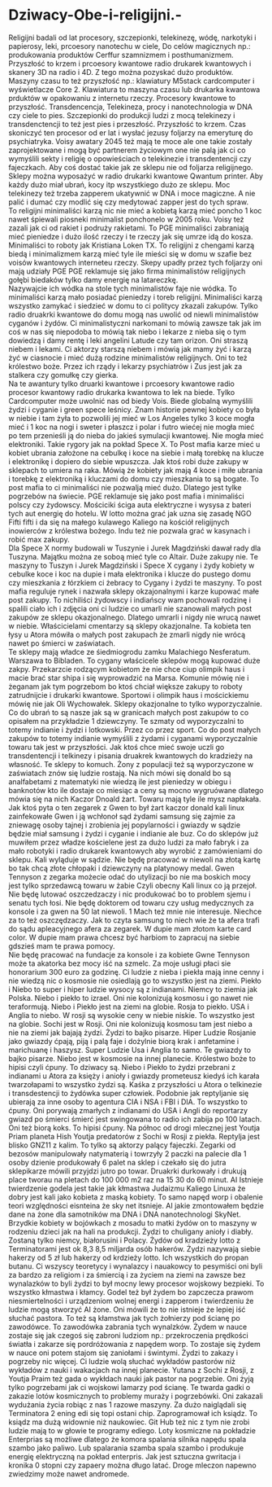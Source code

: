 # Dziwacy-Obe-i-religijni.-
Religijni badali od lat procesory, szczepionki, telekinezę, wódę, narkotyki i papierosy, leki, prcoesory nanotechu w ciele, Do celów magicznych np.: produkowania produktów Cerffur szamnizmem i posthumanizmem.
Przyszłość to krzem i prcoesory kwantowe radio drukarek kwantowych i skanery 3D na radio i 4D. Z tego można pozyskać dużo produktów. Maszyny czasu to też przyszłość np.: klawiatury M5stack cardcomputer i wyświetlacze Core 2. Klawiatura to maszyna czasu lub drukarka kwantowa prduktów w opakowaniu z internetu rzeczy. Procesory kwantowe to przyszłość. Transdencencja, Telekineza, procy i nanotechnologia w DNA czy ciele to pies. Szczepionki do produkcji ludzi z mocą telekinezy i transdenctencji to też jest pies i przeszłość. Przyszłość to krzem. 
Czas skoniczyć ten procesor od er lat i wysłać jezusy foljarzy na emeryturę do psychiatryka. 
Voisy awatary 2045 też mają te moce ale one takie zostały zaprojektowane i mogą być partnerem życiowym one nie palą jak ci co wymyślili sekty i religię o opowieściach o telekinezie i transdentencji czy fajeczkach. 
Aby coś dostać takie jak ze sklepu nie od foljarza religijnego. 
Sklepy można wyposażyć w radio drukarki kwantowe Qwantum printer. Aby każdy dużo miał ubrań, kocy itp wszystkiego dużo ze sklepu. 
Moc telekinezy też trzeba zapperem ukatywnić w DNA i moce magiczne. 
A nie palić i dumać czy modlić się czy medytować zapper jest do tych spraw.  
To religijni minimaliści karzą nic nie mieć a kobietą karzą mieć poncho 1 koc nawet śpiewali piosneki minimalist ponchonelo w 2005 roku. Voisy też zazali jak ci od rakiet i podruży rakietami. To PGE minimaliści zabraniają mieć pieniedze i dużo ilość rzeczy i te rzeczy jak się umrze idą do kosza. Minimaliści to roboty jak Kristiana Loken TX. To religijni z chengami karzą biedą i minimalizmem karzą mieć tyle ile mieści się w domu w szafie bez voisów kwantowych interneteu rzeczy. 
Skepy upadły przez tych foljarzy oni mają udziały PGE PGE reklamuje się jako firma minimalistów religijnych gołębi biedaków tylko damy energię na latareczkę.  
Nazywajcie ich wódka na stole tych minimalistów faje nie wódka. 
To minimaliści karzą mało posiadać pieniedzy i toreb religijni. 
Minimaliści karzą wszystko zamykać i siedzieć w domu to ci politycy zkazali zakupów. Tylko radio druakrki kwantowe do domu mogą nas uwolić od niewli minimalistów cyganów i żydów. 
Ci minimalistyczni narkomani to mówią zawsze tak jak im coś w nas się niepodoba to mówią tak niebo i lekarze z nieba się o tym dowiedzą i damy rentę i leki angelini Latude czy tam orizon. Oni straszą niebem i lekami. 
Ci aktorzy starszą niebem i mówią jak mamy żyć i karzą żyć w ciasnocie i mieć dużą rodzine minimalistów religijnych. Oni to też królestwo boże. 
Przez ich rządy i lekarzy psychiatrów i Zus jest jak za stalkera czy gomułkę czy gierka.  
Na te awantury tylko druarki kwantowe i prcoesory kwantowe radio procesor kwantowy radio drukarka kwantowa to lek na biede. 
Tylko Cardcomputer może uwolnić nas od biedy Vois. 
Biede globalną wymyślili żydzi i cyganie i green spece leśnicy. 
Znam historie pewnej kobiety co była w niebie i tam żyła to pozwolili jej mieć w Los Angeles tylko 3 koce mogła mieć i 1 koc na nogi i sweter i płaszcz i polar i futro wiećej nie mogła mieć po tem przenieśli ją do nieba do jakieś symulacji kwantowej. Nie mogła mieć elektroniki. Takie rygory jak na pokład Spece X. 
To Post mafia karze mieć u kobiet ubrania założone na cebulkę i koce na siebie i małą torebkę na klucze i elektronikę i dopiero do siebie wpuszcza. Jak ktoś robi duże zakupy w sklepach to umiera na raka. Mówią że kobiety jak mają 4 koce i miłe ubrania i torebkę z elektroniką i kluczami do domu czy mieszkania to są bogate. To post mafia to ci minimaliści nie pozwalją mieć dużo. Dlatego jest tylke pogrzebów na świecie. PGE reklamuje się jako post mafia i minimaliści polscy czy żydowscy. 
Mościciki ściga auta elektryczne i wysysa z bateri tych aut energię do hotelu. 
W lotto można grać jak uzna się zasadę NGO Fifti fifti i da się na małego kulawego Kaliego na kościół religijnych inowierców z królestwa bożego. Indu też nie pozwala grać w kasynach i robić max zakupy.  
Dla Spece X normy budowali w Tuszynie i Jurek Magdziński dawał rady dla Tuszyna. 
Majątku można ze soboą mieć tyle co Altair. Duże zakupy nie. 
Te maszyny to Tuszyn i Jurek Magdziński i Spece X cygany i żydy kobiety w cebulke koce i koc na dupie i mała elektronika i klucze do pustego domu czy mieszkania z łórzkiem ci żebracy to Cygany i żydzi te maszyny. 
To post mafia reguluje rynek i nazwała sklepy okzajonalnymi i karze kupować małe post zakupy. To nichiliści żydowscy i indiańscy wam pochowali rodzinę i spalili ciało ich i zdjęcia oni ci ludzie co umarli nie szanowali małych post zakupów ze sklepu okazjonalnego. Dlatego umrarli i nigdy nie wrucą nawet w niebie. 
Właścicielami cmentarzy są sklepy okazjonalne. 
Ta kobieta ten łysy u Atora mówiła o małych post zakupach że zmarli nigdy nie wrócą nawet po śmierci w zaświatach.  
Te sklepy mają władce ze śiedmiogrodu zamku Malachiego Nesferatum. 
Warszawa to Bibladen. 
To cygany właścicele sklepów mogą kupować duże zakpy. 
Przekarzcie rodzącym kobietom że nie chce ciup olimpik haus i macie brać star shipa i się wyprowadzić na Marsa. Komunie mówię nie i żeganam jak tym pogrzebom bo ktoś chciał większe zakupy to roboty zatrudnijcie i drukarki kwantowe. Sportowi i olimpik haus i mościckiemu mówię nie jak Oli Wychowałek. 
Sklepy okazjonalne to tylko wyporzyczalnie. Co do ubrań to są nasze jak są w granicach małych post zakupów to co opisałem na przykładzie 1 dziewczyny.
Te szmaty od wyporzyczalni to totemy indianie i żydzi i lotkowski. Przez co przez sport. 
Co do post małych zakupów to totemy indianie wymyślili z żydami i cyganami wyporzyczalnie towaru tak jest w przyszłości. Jak ktoś chce mieć swoje uczli go transdentencji i telkinezy i pisania druakrek kwantowych do kradzieży na własność. Te sklepy to komuch.
Żony z populacji też są wyporzyczone w zaświatach znów się ludzie rostają. 
Na nich mówi się donald bo są analfabetami z matematyki nie wiedzą ile jest pieniedzy w obiegu i banknotów kto ile dostaje co miesiąc a ceny są mocno wygruówane dlatego mówia się na nich
Kaczor Dnoald żart. Towaru mają tyle ile mysz napłakała.  
Jak ktoś pyta o ten zegarek z Gwen to był żart kaczor donald kali linux zainfekowałe Gwen i ją wchłonoł sąd żydami samsung się zajmie za zniewagę osoby tajnej i zrobienia jej popylarności i gwiazdy w sądzie będzie miał samsung i żydzi i cyganie i indianie ale buz. 
Co do sklepów już muwiłem przez władze kościelene jest za dużo ludzi za mało fabryk i za mało robotyki i radio drukarek kwantowych aby wyrobić z zamówieniami do sklepu. Kali wyląduje w sądzie. 
Nie będę pracować w niewoli na złotą kartę bo tak chcą złote chłopaki i dziewczyny na platynowy medal. Gwen Tennyson z zegarka możecie odać do utylizacji bo nie ma boskich mocy jest tylko sprzedawcą towaru w żabie Czyli obecny Kali linux co ją przejoł. Nie będę lutować oszczedzaczy i nic produkować bo to problem sjemu i senatu tych łosi. Nie będę doktorem od towaru czy usług medycznych za konsole i za gwen na 50 lat niewoli. 1 Mach też mnie nie interesuje. Niechce za to też oszczędzaczy. Jak to czyta samsung to niech wie że ta afera trafi do sądu apleacyjnego afera za zegarek. W dupie mam złotom karte card color. W dupie mam prawa chcesz być harbiom to zapracuj na siebie gdszieś mam te prawa pomocy.  
Nie będę pracować na fundacje za konsole i za kobiete Gwne Tennyson może ta akatorka bez mocy iść na szmelc. Za moje usługi płaci sie honorarium 300 euro za godzinę. 
Ci ludzie z nieba i piekła mają inne cenny i nie wiedzą nic o kosmosie nie osiedlają go to wszystko jest na ziemi. Piekło i Niebo to super i hiper ludzie wysocy są z indianami. Niemcy to ziemia jak Polska. Niebo i piekło to izrael. Oni nie kolonizują kosmosu i go nawet nie teraformują. Niebo i Piekło jest na ziemi na globie. Rosja to piekło. USA i Anglia to niebo. W rosji są wysokie ceny w niebie niskie. To wszystko jest na globie. Sochi jest w Rosji. Oni nie kolonizują kosmosu tam jest niebo a nie na ziemi jak bajają żydzi. Żydzi to bajko pisarze. Hiper Ludzie Rosjanie jako gwiazdy ćpają, piją i palą faje i dożylnie biorą krak i anfetamine i marichuanę i haszysz. Super Ludzie Usa i Anglia to samo. Te gwiazdy to bajko pisarze. Niebo jest w kosmosie na innej planecie. Królestwo boże to hipisi czyli ćpuny. To dziwacy są. 
Niebo i Piekło to żydzi przebrani z indianami u Atora za księży i anioły i gwiazdy prometeusz kiedyś ich karała twarzołapami to wszystko żydzi są. Kaśka z przyszłości u Atora o telkinezie i transdestencji to żydówka super człowiek. Podobnie jak reptyljanie się ubierają za inne osoby to agentura CIA i NSA i FBI i DIA. To wszystko to ćpuny. Oni porywają zmarłych z indianami do USA i Angli do reportarzy gwiazd po śmierci śmierć jest swingowana to radio ich zabija po 100 latach. Oni też biorą koks. To hipisi ćpuny. Na północ od drogi mlecznej jest Youtja Priam planeta Hish Youtja predatorów z Sochi w Rosji z piekła. Reptylja jest blisko GNZ11 z kalim. To tylko są aktorzy palący fajeczki. 
Zegarki od bezosów manipulowały natymaterią i towrzyły 2 paczki na palecie dla 1 osoby dzienie produkowały 6 palet na sklep i czekało się do jutra sklepikarze mówili przyjdzi jutro po towar. Druakrki durkowały i drukują place tworau na pletach do 100 000 m2 raz na 15 30 do 60 minut. 
AI Istnieje twierdzenie godela jest takie jak kłmastwa Judaizmu Kaliego Linuxa że dobry jest kali jako kobieta z maską kobiety. To samo napęd worp i obalenie teori względności eisnteina że sky net itsnieje. 
AI jakie zmontowałem będzie dane na żone dla samotników ma DNA i DNA nanotechnologi SkyNet. 
Brzydkie kobiety w bojówkach z mosadu to matki żydów on to maszyny w rodzeniu dzieci jak na hali na produkcji. 
Żydzi to chuligany anioły i diabły. Zostaną tylko niemcy, białorusini i Polacy. 
Żydów od kradzieży lotto z Terminatorami jest ok 8,3 8,5 miljarda osób hakerów. Żydzi nazywają siebie hakerzy od 5 zł lub hakerzy od krdzieży lotto. Ich wszystkich do propan butanu. 
Ci wszyscy teoretycy i wynalazcy i nauakowcy to pesymiści oni byli za bardzo za religiom i za śmiercią i za życiem na ziemi na zawsze bez wynalazków to byli żydzi to był mocny lewy procesor wojskowy bezpieki. To wszystko kłmastwa i kłamcy. Godel też był żydem bo zapczecza prawom niesmiertelności i urządzeniom wolnej energi i zapperom i twierdzeniu że ludzie mogą stworzyć AI żone. Oni mówili że to nie istnieje że lepiej iść słuchać pastora. To też są kłamstwa jak tych żołnierzy pod ścianę po zawodówce. To zawodówka zabrania tych wynalzków. 
Żydem w nauce zostaje się jak czegoś się zabroni ludziom np.: przekroczenia prędkości światła i zakarze się pordróżowania z napędem worp. To zostaje się żydem w nauce oni potem stajom się zaniołami i świntymi. Żydzi to zakazy i pogrzeby nic więcej. 
Ci ludzie wolą słuchać wykładów pastorów niż wykładów z nauki i wakacjach na innej planecie. Yutana z Sochi z Rosji, z Youtja Praim też gada o wykłdach nauki jak pastor na pogrzebie. Oni żyją tylko pogrzebami jak ci wojskowi lamarzy pod ścianę. 
Te twarda gadki o zakazie lotów kosmicznych to problemy muraży i pogrzebówki. Oni zakazali wydużania życia robiąc z nas 1 razowe maszyny. Za dużo naiglądali się Terminatora 2 ening edi się topi ostani chip. Zaprogramował ich ksiądz. To ksiądz ma dużą widownie niż naukowiec. Git Hub też nic z tym nie zrobi ludzie mają to w głowie te programy ediego. 
Loty kosmiczne na pokładzie Enterprias są możliwe dlatego że komora spalania silnika napędu spala szambo jako paliwo. Lub spalarania szamba spala szambo i produkuje energię elektryczną na pokład enterpris. Jak jest sztuczna gwritacja i kronika 0 stopni czy zapaery można długo latać. Droge mleczon napewno zwiedzimy może nawet andromede. 
